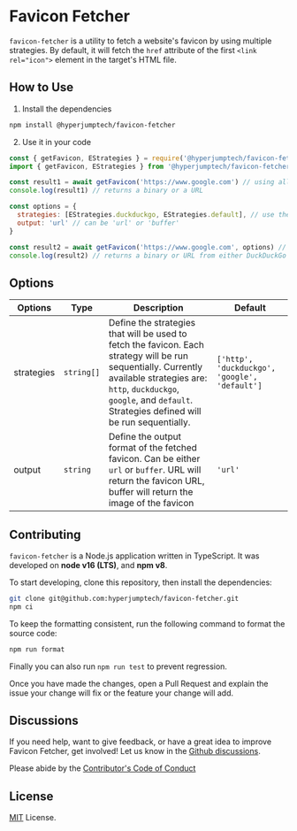 # Favicon Fetcher

`favicon-fetcher` is a utility to fetch a website's favicon by using multiple strategies. By default, it will fetch the `href` attribute of the first `<link rel="icon">` element in the target's HTML file.

## How to Use

1. Install the dependencies

```bash
npm install @hyperjumptech/favicon-fetcher
```

2. Use it in your code

```js
const { getFavicon, EStrategies } = require('@hyperjumptech/favicon-fetcher') // CommonJS
import { getFavicon, EStrategies } from '@hyperjumptech/favicon-fetcher' // ES6

const result1 = await getFavicon('https://www.google.com') // using all strategies
console.log(result1) // returns a binary or a URL

const options = {
  strategies: [EStrategies.duckduckgo, EStrategies.default], // use the DuckDuckGo API and default method
  output: 'url' // can be 'url' or 'buffer'
}

const result2 = await getFavicon('https://www.google.com', options) // use some strategies
console.log(result2) // returns a binary or URL from either DuckDuckGo API or default method
```

## Options

| Options    | Type       | Description                                                                                                                                                                                                                           | Default                                       |
| ---------- | ---------- | ------------------------------------------------------------------------------------------------------------------------------------------------------------------------------------------------------------------------------------- | --------------------------------------------- |
| strategies | `string[]` | Define the strategies that will be used to fetch the favicon. Each strategy will be run sequentially. Currently available strategies are: `http`, `duckduckgo`, `google`, and `default`. Strategies defined will be run sequentially. | `['http', 'duckduckgo', 'google', 'default']` |
| output     | `string`   | Define the output format of the fetched favicon. Can be either `url` or `buffer`. URL will return the favicon URL, buffer will return the image of the favicon                                                                        | `'url'`                                       |

## Contributing

`favicon-fetcher` is a Node.js application written in TypeScript.
It was developed on **node v16 (LTS)**, and **npm v8**.

To start developing, clone this repository, then install the dependencies:

```bash
git clone git@github.com:hyperjumptech/favicon-fetcher.git
npm ci
```

To keep the formatting consistent, run the following command to format the source code:

```bash
npm run format
```

Finally you can also run `npm run test` to prevent regression.

Once you have made the changes, open a Pull Request and explain the issue your change will fix or the feature your change will add.

## Discussions

If you need help, want to give feedback, or have a great idea to improve Favicon Fetcher, get involved! Let us know in the [Github discussions](https://github.com/hyperjumptech/favicon-fetcher/discussions).

Please abide by the [Contributor's Code of Conduct](CODE_OF_CONDUCTS.md)

## License

[MIT](./LICENSE.txt) License.
